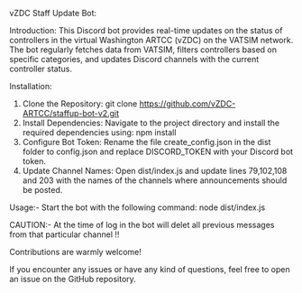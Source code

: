 vZDC Staff Update Bot:

Introduction:
This Discord bot provides real-time updates on the status of controllers in the virtual Washington ARTCC (vZDC) on the VATSIM network. 
The bot regularly fetches data from VATSIM, filters controllers based on specific categories, and updates Discord channels with the current controller status.

Installation:
1. Clone the Repository:
    git clone https://github.com/vZDC-ARTCC/staffup-bot-v2.git
2. Install Dependencies:
    Navigate to the project directory and install the required dependencies using:
        npm install
3. Configure Bot Token:
    Rename the file create_config.json in the dist folder to config.json and replace DISCORD_TOKEN with your Discord bot token.
4. Update Channel Names:
    Open dist/index.js and update lines 79,102,108 and 203 with the names of the channels where announcements should be posted.

Usage:-
    Start the bot with the following command:
        node dist/index.js

CAUTION:- 
    At the time of log in the bot will delet all previous messages from that particular channel !!

Contributions are warmly welcome! 

If you encounter any issues or have any kind of questions, feel free to open an issue on the GitHub repository.